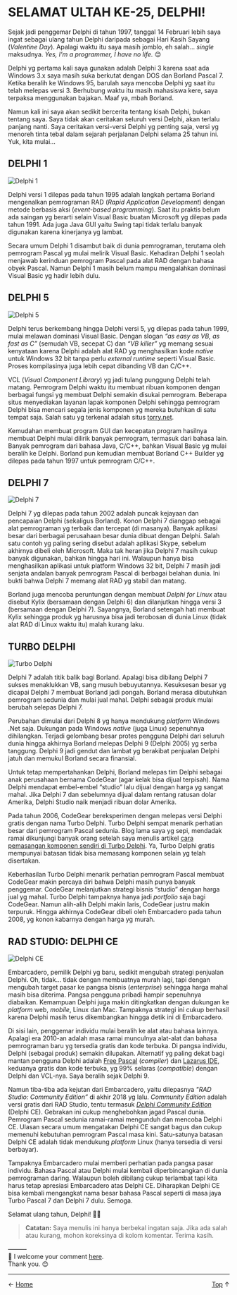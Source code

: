 # SELAMAT ULTAH KE-25, DELPHI!

Sejak jadi penggemar Delphi di tahun 1997, tanggal 14 Februari lebih saya ingat sebagai ulang tahun Delphi daripada sebagai Hari Kasih Sayang (*Valentine Day*). Apalagi waktu itu saya masih jomblo, eh salah… *single* maksudnya. *Yes, I’m a programmer, I have no life.* 😊

Delphi yg pertama kali saya gunakan adalah Delphi 3 karena saat ada Windows 3.x saya masih suka berkutat dengan DOS dan Borland Pascal 7. Ketika beralih ke Windows 95, barulah saya mencoba Delphi yg saat itu telah melepas versi 3. Berhubung waktu itu masih mahasiswa kere, saya terpaksa menggunakan bajakan. Maaf ya, mbah Borland.

Namun kali ini saya akan sedikit bercerita tentang kisah Delphi, bukan tentang saya. Saya tidak akan ceritakan seluruh versi Delphi, akan terlalu panjang nanti. Saya ceritakan versi-versi Delphi yg penting saja, versi yg menoreh tinta tebal dalam sejarah perjalanan Delphi selama 25 tahun ini. Yuk, kita mulai… 

## DELPHI 1

![Delphi 1](img/delphi_1.png)

Delphi versi 1 dilepas pada tahun 1995 adalah langkah pertama Borland mengenalkan pemrograman RAD (*Rapid Application Development*) dengan metode berbasis aksi (*event-based programming*). Saat itu praktis belum ada saingan yg berarti selain Visual Basic buatan Microsoft yg dilepas pada tahun 1991. Ada juga Java GUI yaitu Swing tapi tidak terlalu banyak digunakan karena kinerjanya yg lambat. 

Secara umum Delphi 1 disambut baik di dunia pemrograman, terutama oleh pemrogram Pascal yg mulai melirik Visual Basic. Kehadiran Delphi 1 seolah menjawab kerinduan pemrogram Pascal pada alat RAD dengan bahasa obyek Pascal. Namun Delphi 1 masih belum mampu mengalahkan dominasi Visual Basic yg hadir lebih dulu.

## DELPHI 5

![Delphi 5](img/delphi_5.gif)

Delphi terus berkembang hingga Delphi versi 5, yg dilepas pada tahun 1999, mulai melawan dominasi Visual Basic. Dengan slogan *“as easy as VB, as fast as C”* (semudah VB, secepat C) dan *“VB killer”* yg memang sesuai kenyataan karena Delphi adalah alat RAD yg menghasilkan kode *native* untuk Windows 32 bit tanpa perlu *external runtime* seperti Visual Basic. Proses kompilasinya juga lebih cepat dibanding VB dan C/C++.

VCL (*Visual Component Library*) yg jadi tulang punggung Delphi telah matang. Pemrogram Delphi waktu itu membuat ribuan komponen dengan berbagai fungsi yg membuat Delphi semakin disukai pemrogram. Beberapa situs menyediakan layanan lapak komponen Delphi sehingga pemrogram Delphi bisa mencari segala jenis komponen yg mereka butuhkan di satu tempat saja. Salah satu yg terkenal adalah situs [torry.net][1].

Kemudahan membuat program GUI dan kecepatan program hasilnya membuat Delphi mulai dilirik banyak pemrogram, termasuk dari bahasa lain. Banyak pemrogram dari bahasa Java, C/C++, bahkan Visual Basic yg mulai beralih ke Delphi. Borland pun kemudian membuat Borland C++ Builder yg dilepas pada tahun 1997 untuk pemrogram C/C++.

## DELPHI 7

![Delphi 7](img/delphi_7.png)

Delphi 7 yg dilepas pada tahun 2002 adalah puncak kejayaan dan pencapaian Delphi (sekaligus Borland). Konon Delphi 7 dianggap sebagai alat pemrograman yg terbaik dan tercepat (di masanya). Banyak aplikasi besar dari berbagai perusahaan besar dunia dibuat dengan Delphi. Salah satu contoh yg paling sering disebut adalah aplikasi Skype, sebelum akhirnya dibeli oleh Microsoft.
Maka tak heran jika Delphi 7 masih cukup banyak digunakan, bahkan hingga hari ini. Walaupun hanya bisa menghasilkan aplikasi untuk platform Windows 32 bit, Delphi 7 masih jadi senjata andalan banyak pemrogram Pascal di berbagai belahan dunia. Ini bukti bahwa Delphi 7 memang alat RAD yg stabil dan matang.

Borland juga mencoba peruntungan dengan membuat *Delphi for Linux* atau disebut Kylix (bersamaan dengan Delphi 6) dan dilanjutkan hingga versi 3 (bersamaan dengan Delphi 7). Sayangnya, Borland setengah hati membuat Kylix sehingga produk yg harusnya bisa jadi terobosan di dunia Linux (tidak alat RAD di Linux waktu itu) malah kurang laku.

## TURBO DELPHI

![Turbo Delphi](img/delphi_turbo.png)

Delphi 7 adalah titik balik bagi Borland. Apalagi bisa dibilang Delphi 7 sukses menaklukkan VB, sang musuh bebuyutannya. Kesuksesan besar yg dicapai Delphi 7 membuat Borland jadi pongah. Borland merasa dibutuhkan pemrogram sedunia dan mulai jual mahal. Delphi sebagai produk mulai berubah selepas Delphi 7.

Perubahan dimulai dari Delphi 8 yg hanya mendukung *platform* Windows .Net saja. Dukungan pada Windows *native* (juga Linux) sepenuhnya dihilangkan. Terjadi gelombang besar protes pengguna Delphi dari seluruh dunia hingga akhirnya Borland melepas Delphi 9 (Delphi 2005) yg serba tanggung. Delphi 9 jadi gendut dan lambat yg berakibat penjualan Delphi jatuh dan memukul Borland secara finansial.

Untuk tetap mempertahankan Delphi, Borland melepas tim Delphi sebagai anak perusahaan bernama CodeGear (agar kelak bisa dijual terpisah). Nama Delphi mendapat embel-embel “studio” lalu dijual dengan harga yg sangat mahal. Jika Delphi 7 dan sebelumnya dijual dalam rentang ratusan dolar Amerika, Delphi Studio naik menjadi ribuan dolar Amerika.

Pada tahun 2006, CodeGear bereksperimen dengan melepas versi Delphi gratis dengan nama Turbo Delphi. Turbo Delphi sempat menarik perhatian besar dari pemrogram Pascal sedunia. Blog lama saya yg sepi, mendadak ramai dikunjungi banyak orang setelah saya menulis artikel [cara pemasangan komponen sendiri di Turbo Delphi][2]. Ya, Turbo Delphi gratis mempunyai batasan tidak bisa memasang komponen selain yg telah disertakan.

Keberhasilan Turbo Delphi menarik perhatian pemrogram Pascal membuat CodeGear makin percaya diri bahwa Delphi masih punya banyak penggemar. CodeGear melanjutkan strategi bisnis “studio” dengan harga jual yg mahal. Turbo Delphi tampaknya hanya jadi *portfolio* saja bagi CodeGear. Namun alih-alih Delphi makin laris, CodeGear justru makin terpuruk. Hingga akhirnya CodeGear dibeli oleh Embarcadero pada tahun 2008, yg konon kabarnya dengan harga yg murah.

## RAD STUDIO: DELPHI CE

![Delphi CE](img/delphi_ce.png)

Embarcadero, pemilik Delphi yg baru, sedikit mengubah strategi penjualan Delphi. Oh, tidak… tidak dengan membuatnya murah lagi, tapi dengan mengubah target pasar ke pangsa bisnis (*enterprise*) sehingga harga mahal masih bisa diterima. Pangsa pengguna pribadi hampir sepenuhnya diabaikan. Kemampuan Delphi juga makin ditingkatkan dengan dukungan ke *platform* web, *mobile*, Linux dan Mac. Tampaknya strategi ini cukup berhasil karena Delphi masih terus dikembangkan hingga detik ini di Embarcadero.

Di sisi lain, penggemar individu mulai beralih ke alat atau bahasa lainnya. Apalagi era 2010-an adalah masa ramai munculnya alat-alat dan bahasa pemrograman baru yg tersedia gratis dan kode terbuka. Di pangsa individu, Delphi (sebagai produk) semakin dilupakan. Alternatif yg paling dekat bagi mantan pengguna Delphi adalah [Free Pascal][3] (*compiler*) dan [Lazarus IDE][4], keduanya gratis dan kode terbuka, yg 99% selaras (*compatible*) dengan Delphi dan VCL-nya. Saya beralih sejak Delphi 9.

Namun tiba-tiba ada kejutan dari Embarcadero, yaitu dilepasnya *"RAD Studio: Community Edition”* di akhir 2018 yg lalu. *Community Edition* adalah versi gratis dari RAD Studio, tentu termasuk *[Delphi Community Edition][5]* (Delphi CE). Gebrakan ini cukup menghebohkan jagad Pascal dunia. Pemrogram Pascal sedunia ramai-ramai mengunduh dan mencoba Delphi CE. Ulasan secara umum mengatakan Delphi CE sangat bagus dan cukup memenuhi kebutuhan pemrogram Pascal masa kini. Satu-satunya batasan Delphi CE adalah tidak mendukung *platform* Linux (hanya tersedia di versi berbayar).

Tampaknya Embarcadero mulai memberi perhatian pada pangsa pasar individu. Bahasa Pascal atau Delphi mulai kembali diperbincangkan di dunia pemrograman daring. Walaupun boleh dibilang cukup terlambat tapi kita harus tetap apresiasi Embarcadero atas Delphi CE. Diharapkan Delphi CE bisa kembali mengangkat nama besar bahasa Pascal seperti di masa jaya Turbo Pascal 7 dan Delphi 7 dulu. Semoga.

Selamat ulang tahun, Delphi! 🎂🥳

> **Catatan:** Saya menulis ini hanya berbekal ingatan saja. Jika ada salah atau kurang, mohon koreksinya di kolom komentar. Terima kasih.

———  
💬 I welcome your comment [here](https://github.com/pakLebah/paklebah.github.io/issues/10).  
Thank you. 😊

---
<span style="float: left">← [Home](index.md)</span> <span style="float: right">[Top](#top) ↑</span>  

[1]: torry.net
[2]: https://beeography.wordpress.com/2006/09/12/just-wanna-let-you-know/
[3]: https://freepascal.org/
[4]: https://lazarus-ide.org/
[5]: https://www.embarcadero.com/products/delphi/starter/
